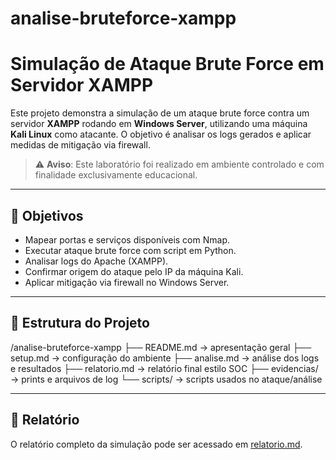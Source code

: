 # analise-bruteforce-xampp

# Simulação de Ataque Brute Force em Servidor XAMPP

Este projeto demonstra a simulação de um ataque brute force contra um servidor **XAMPP** rodando em **Windows Server**, utilizando uma máquina **Kali Linux** como atacante. O objetivo é analisar os logs gerados e aplicar medidas de mitigação via firewall.

> ⚠️ **Aviso**: Este laboratório foi realizado em ambiente controlado e com finalidade exclusivamente educacional.

---

## 📌 Objetivos
- Mapear portas e serviços disponíveis com Nmap.  
- Executar ataque brute force com script em Python.  
- Analisar logs do Apache (XAMPP).  
- Confirmar origem do ataque pelo IP da máquina Kali.  
- Aplicar mitigação via firewall no Windows Server.  

---

## 📂 Estrutura do Projeto
/analise-bruteforce-xampp
├── README.md → apresentação geral
├── setup.md → configuração do ambiente
├── analise.md → análise dos logs e resultados
├── relatorio.md → relatório final estilo SOC
├── evidencias/ → prints e arquivos de log
└── scripts/ → scripts usados no ataque/análise

---

## 📑 Relatório
O relatório completo da simulação pode ser acessado em [relatorio.md](./relatorio.md).

